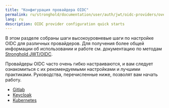 ```yaml
---
title: "Конфигурация провайдера OIDC"
permalink: ru/stronghold/documentation/user/auth/jwt/oidc-providers/overview.html
lang: ru
description: OIDC provider configuration quick starts
---
```


В этом разделе собраны шаги высокоуровневые шаги по настройке  OIDC
для различных провайдеров. Для получения более общей информации об использовании и работе
см. документацию по методам [Stronghold JWT/OIDC](../../jwt/).

Провайдеры OIDC часто очень гибко настраиваются, и вам следует ознакомиться с их рекомендуемыми настройками и лучшими практиками.
Руководства, перечисленные ниже, позволят вам начать работу.

- [Gitlab](gitlab)
- [Keycloak](keycloak)
- [Kubernetes](kubernetes)
